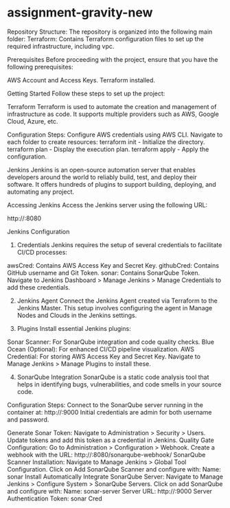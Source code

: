 # assignment-gravity-new

Repository Structure:
The repository is organized into the following main folder:
Terraform: Contains Terraform configuration files to set up the required infrastructure, including vpc.

Prerequisites
Before proceeding with the project, ensure that you have the following prerequisites:

  AWS Account and Access Keys.
  Terraform installed.

Getting Started
Follow these steps to set up the project:

Terraform
Terraform is used to automate the creation and management of infrastructure as code. It supports multiple providers such as AWS, Google Cloud, Azure, etc.

Configuration Steps:
Configure AWS credentials using AWS CLI.
Navigate to each folder to create resources:
  terraform init - Initialize the directory.
  terraform plan - Display the execution plan.
  terraform apply - Apply the configuration.


Jenkins
Jenkins is an open-source automation server that enables developers around the world to reliably build, test, and deploy their software. It offers hundreds of plugins to support building, deploying, and automating any project.

Accessing Jenkins
Access the Jenkins server using the following URL:

http://<jenkins-master-public-ip>:8080


Jenkins Configuration
1. Credentials
Jenkins requires the setup of several credentials to facilitate CI/CD processes:

  awsCred: Contains AWS Access Key and Secret Key.
  githubCred: Contains GitHub username and Git Token.
  sonar: Contains SonarQube Token.
Navigate to Jenkins Dashboard > Manage Jenkins > Manage Credentials to add these credentials.


2. Jenkins Agent
Connect the Jenkins Agent created via Terraform to the Jenkins Master. This setup involves configuring the agent in Manage Nodes and Clouds in the Jenkins settings.

3. Plugins
Install essential Jenkins plugins:

  Sonar Scanner: For SonarQube integration and code quality checks.
  Blue Ocean (Optional): For enhanced CI/CD pipeline visualization.
  AWS Credential: For storing AWS Access Key and Secret Key.
Navigate to Manage Jenkins > Manage Plugins to install these.


4. SonarQube Integration
SonarQube is a static code analysis tool that helps in identifying bugs, vulnerabilities, and code smells in your source code.

Configuration Steps:
  Connect to the SonarQube server running in the container at:
    http://<jenkins-agent-public-ip>:9000
  Initial credentials are admin for both username and password.

Generate Sonar Token:
  Navigate to Administration > Security > Users.
  Update tokens and add this token as a credential in Jenkins.
Quality Gate Configuration:
  Go to Administration > Configuration > Webhook.
Create a webhook with the URL:
  http://<jenkins-public-ip>:8080/sonarqube-webhook/
SonarQube Scanner Installation:
  Navigate to Manage Jenkins > Global Tool Configuration.
Click on Add SonarQube Scanner and configure with:
Name: sonar
Install Automatically
Integrate SonarQube Server:
Navigate to Manage Jenkins > Configure System > SonarQube Servers.
Click on add SonarQube and configure with:
Name: sonar-server
Server URL: http://<jenkins-agent-public-ip>:9000
Server Authentication Token: sonar Cred


